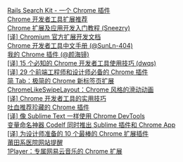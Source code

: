 [Rails Search Kit - 一个 Chrome 插件](http://weekly.manong.io/bounce?url=https%3A%2F%2Fchrome.google.com%2Fwebstore%2Fdetail%2Frails-search-kit%2Fmbffhkcblmeaokcipfiockenaijcoikg&aid=375&nid=17)  
[Chrome 开发者工具扩展推荐](http://weekly.manong.io/bounce?url=https%3A%2F%2Fdevelopers.google.com%2Fchrome-developer-tools%2Fdocs%2Fextensions-gallery&aid=661&nid=23)  
[Chrome 扩展及应用开发入门教程 (Sneezry)](http://weekly.manong.io/bounce?url=http%3A%2F%2Fwww.ituring.com.cn%2Fminibook%2F950&aid=842&nid=25)  
[[译] Chromium 官方扩展开发文档](http://weekly.manong.io/bounce?url=http%3A%2F%2Fopen.chrome.360.cn%2Fextension_dev%2Foverview.html&aid=1409&nid=43)  
[Chrome 开发者工具中文手册 (@SunLn-404)](http://weekly.manong.io/bounce?url=https%3A%2F%2Fgithub.com%2FCN-Chrome-DevTools%2FCN-Chrome-DevTools&aid=1815&nid=58)  
[我的 Chrome 插件 (@颜海镜)](http://weekly.manong.io/bounce?url=http%3A%2F%2Fyanhaijing.com%2Ftool%2F2015%2F03%2F30%2Fmy-chrome-plugin%2F&aid=2077&nid=65)  
[[译] 15 个必知的 Chrome 开发者工具使用技巧 (dwqs)](http://weekly.manong.io/bounce?url=http%3A%2F%2Fwww.ido321.com%2F1497.html&aid=2106&nid=66)  
[[译] 29 个前端工程师和设计师必备的 Chrome 插件](http://weekly.manong.io/bounce?url=http%3A%2F%2Fget.ftqq.com%2F8215.get&aid=4588&nid=98)  
[简 Tab：极简的 Chrome 新标签页扩展](http://weekly.manong.io/bounce?url=http%3A%2F%2Fksria.com%2Fsimptab&aid=4702&nid=99)  
[ChromeLikeSwipeLayout：Chrome 风格的滑动动画](http://weekly.manong.io/bounce?url=https%3A%2F%2Fgithub.com%2Fashqal%2FChromeLikeSwipeLayout&aid=4725&nid=99)  
[[译] Chrome 开发者工具的实用技巧](http://weekly.manong.io/bounce?url=http%3A%2F%2Fljinkai.github.io%2F2015%2F12%2F26%2Fchrome-dev-tools%2F&aid=4865&nid=101)  
[吐血推荐珍藏的 Chrome 插件](http://weekly.manong.io/bounce?url=https%3A%2F%2Fmp.weixin.qq.com%2Fs%3F__biz%3DMzA4NTQwNDcyMA%3D%3D%26mid%3D402064553%26idx%3D1%26sn%3D4bc95ed03916f87cc8dfd17baed54f24&aid=5015&nid=103)  
[[译] 像 Sublime Text 一样使用 Chrome DevTools](http://weekly.manong.io/bounce?url=http%3A%2F%2Fchinagdg.org%2F2015%2F12%2F%25E5%2583%258F-sublime-text-%25E4%25B8%2580%25E6%25A0%25B7%25E4%25BD%25BF%25E7%2594%25A8-chrome-devtools%2F&aid=5018&nid=103)  
[变量命名神器 Codelf 同时推出 Sublime 插件和 Chrome App](http://weekly.manong.io/bounce?url=https%3A%2F%2Fgithub.com%2Funbug%2Fcodelf%2Fblob%2Fgh-pages%2FREADME.md&aid=5184&nid=104)  
[[译] 为设计师准备的 10 个最棒的 Chrome 扩展插件](http://weekly.manong.io/bounce?url=http%3A%2F%2Fwebres.wang%2F10-best-chrome-extensions-for-designers%2F&aid=5398&nid=107)  
[莆田系医院网站提醒](http://weekly.manong.io/bounce?url=https%3A%2F%2Fgithub.com%2Fhustcc%2FPTHospital.chrome&aid=6197&nid=117)  
[1Player：专属网易云音乐的 Chrome 扩展](http://weekly.manong.io/bounce?url=https%3A%2F%2Fgithub.com%2Fzhiyul%2F1Player&aid=6447&nid=120)  
